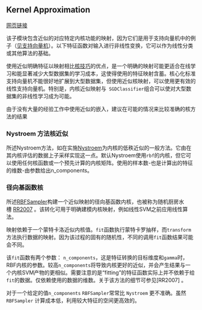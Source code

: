 ## Kernel Approximation

[网页链接](http://scikit-learn.org/stable/modules/kernel_approximation.html)

该子模块包含近似的对应特定内核功能的映射，因为它们是用于支持向量机中的例子（[见支持向量机](http://scikit-learn.org/stable/modules/svm.html#svm)）。以下特征函数对输入进行非线性变换，它可以作为线性分类或其他算法的基础。

使用近似明确特征以映射相比[核技巧](https://en.wikipedia.org/wiki/Kernel_trick)的优点，是一个明确的映射可能更适合在线学习和能显著减少大型数据集的学习成本，这使得使用的特征映射含蓄。核心化标准支持向量机不能很好地扩展到大型数据集，但使用近似核映射，可以使用更有效的线性支持向量机。特别是，内核近似映射与` SGDClassifier`组合可以使对大型数据集的非线性学习成为可能。

由于没有大量的经验工作中使用近似的嵌入，建议在可能的情况来比较准确的核方法的结果


### Nystroem 方法核近似

所述Nystroem方法，如在实施[Nystroem](http://scikit-learn.org/stable/modules/generated/sklearn.kernel_approximation.Nystroem.html#sklearn.kernel_approximation.Nystroem)为内核的低秩近似的一般方法。它由在其内核评估的数据上子采样实现这一点。默认Nystroem使用`rbf`的内核，但它可以使用任何核函数或一个预先计算的内核矩阵。使用的样本数-也是计算出的特征的维数-由参数给出n_components。

### 径向基函数核

所述[RBFSampler](http://scikit-learn.org/stable/modules/generated/sklearn.kernel_approximation.RBFSampler.html#sklearn.kernel_approximation.RBFSampler)构建一个近似映射的径向基函数内核，也被称为随机厨房水槽 [RR2007](http://scikit-learn.org/stable/modules/kernel_approximation.html#rr2007) 。该转化可用于明确建模内核映射，例如线性SVM之前应用线性算法。



映射依赖于一个蒙特卡洛近似内核值。`fit`函数执行蒙特卡罗抽样，而`transform`方法执行数据的映射。因为该过程的固有的随机性，不同的调用`fit`函数结果可能会不同。

该`fit`函数有两个参数： `n_components`，这是特征转换的目标维度和`gamma`时，RBF内核的参数。较高`n_components`将导致内核更好的近似，并会产生结果与一个内核SVM产物的更相似。需要注意的是“fitting”的特征函数实际上并不依赖于给`fit`的数据。仅依赖使用的数据的维数。关于该方法的细节可参见[RR2007] 。

对于一个给定的值`n_components` `RBFSampler`常常比 `Nystroem` 更不准确。虽然 `RBFSampler` 计算成本低，利用较大特征的空间更高效的。





